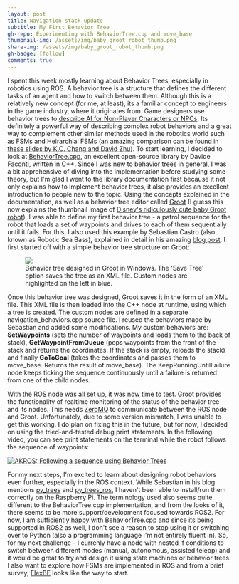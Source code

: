 ```yaml
---
layout: post
title: Navigation stack update
subtitle: My First Behavior Tree
gh-repo: Experimenting with BehaviorTree.cpp and move_base
thumbnail-img: /assets/img/baby_groot_robot_thumb.png
share-img: /assets/img/baby_groot_robot_thumb.png
gh-badge: [follow]
comments: true
---
```


I spent this week mostly learning about Behavior Trees, especially in robotics using ROS. A behavior tree is a structure that defines the different tasks of an agent and how to switch between them. Although this is a relatively new concept (for me, at least), its a familiar concept to engineers in the game industry, where it originates from. Game designers use behavior trees to [describe AI for Non-Player Characters or NPCs](https://ubm-twvideo01.s3.amazonaws.com/o1/vault/gdc10/slides/ChampandardDaweHernandezCerpa_BehaviorTrees.pdf). Its definitely a powerful way of describing complex robot behaviors and a great way to complement other similar methods used in the robotics world such as FSMs and Heirarchial FSMs (an amazing comparison can be found in [these slides by K.C. Chang and David Zhu](https://web.stanford.edu/class/cs123/lectures/CS123_lec08_HFSM_BT.pdf)). To start learning, I decided to look at [BehaviorTree.cpp](https://www.behaviortree.dev/), an excellent open-source library by Davide Faconti, written in C++. Since I was new to behavior trees in general, I was a bit apprehensive of diving into the implementation before studying some theory, but I'm glad I went to the library documentation first because it not only explains how to implement behavior trees, it also provides an excellent introduction to people new to the topic. Using the concepts explained in the documentation, as well as a behavior tree editor called [Groot](https://github.com/BehaviorTree/Groot) (I guess this now explains the thumbnail image of [Disney's ridiculously cute baby Groot robot](https://www.youtube.com/watch?v=6spi7nBqrro)), I was able to define my first behavior tree - a patrol sequence for the robot that loads a set of waypoints and drives to each of them sequentially until it fails. For this, I also used this example by Sebastian Castro (also known as Robotic Sea Bass), explained in detail in his amazing [blog post](https://roboticseabass.com/2021/05/08/introduction-to-behavior-trees/). I first started off with a simple behavior tree structure on Groot:

<figure class="aligncenter">
	<img src="https://adityakamath.github.io/assets/img/akros_bt_groot.png" />
  <figcaption>Behavior tree designed in Groot in Windows. The 'Save Tree' option saves the tree as an XML file. Custom nodes are highlighted on the left in blue.</figcaption>
</figure>
  
Once this behavior tree was designed, Groot saves it in the form of an XML file. This XML file is then loaded into the C++ node at runtime, using which a tree is created. The custom nodes are defined in a separate navigation_behaviors.cpp source file. I reused the behaviors made by Sebastian and added some modifications. My custom behaviors are: **SetWaypoints** (sets the number of waypoints and loads them to the back of stack), **GetWaypointFromQueue** (pops waypoints from the front of the stack and returns the coordinates. If the stack is empty, reloads the stack) and finally **GoToGoal** (takes the coordinates and passes them to move_base. Returns the result of move_base). The KeepRunningUntilFailure node keeps ticking the sequence continuously until a failure is returned from one of the child nodes. 
  
With the ROS node was all set up, it was now time to test. Groot provides the functionality of realtime monitoring of the status of the behavior tree and its nodes. This needs [ZeroMQ](https://zeromq.org/) to communicate between the ROS node and Groot. Unfortunately, due to some version mismatch, I was unable to get this working. I do plan on fixing this in the future, but for now, I decided on using the tried-and-tested debug print statements. In the following video, you can see print statements on the terminal while the robot follows the sequence of waypoints:

[![AKROS: Following a sequence using Behavior Trees](https://adityakamath.github.io/assets/img/akros_bt_video_ss.png)](https://www.youtube.com/watch?v=_udEX6V8Utg "AKROS: Following a sequence using Behavior Trees")
   
For my next steps, I'm excited to learn about designing robot behaviors even further, especially in the ROS context. While Sebastian in his blog mentions [py_trees](https://github.com/splintered-reality/py_trees) and [py_trees_ros](https://github.com/splintered-reality/py_trees_ros), I haven't been able to install/run them correctly on the Raspberry Pi. The terminology used also seems quite different to the BehaviorTree.cpp implementation, and from the looks of it, there seems to be more support/development focused towards ROS2. For now, I am sufficiently happy with BehaviorTree.cpp and since its being supported in ROS2 as well, I don't see a reason to stop using it or switching over to Python (also a programming language I'm not entirely fluent in). So, for my next challenge - I currenly have a node with nested if conditions to switch between different modes (manual, autonomous, assisted teleop) and it would be great to try and design it using state machines or behavior trees. I also want to explore how FSMs are implemented in ROS and from a brief survey, [FlexBE](http://wiki.ros.org/flexbe) looks like the way to start.
